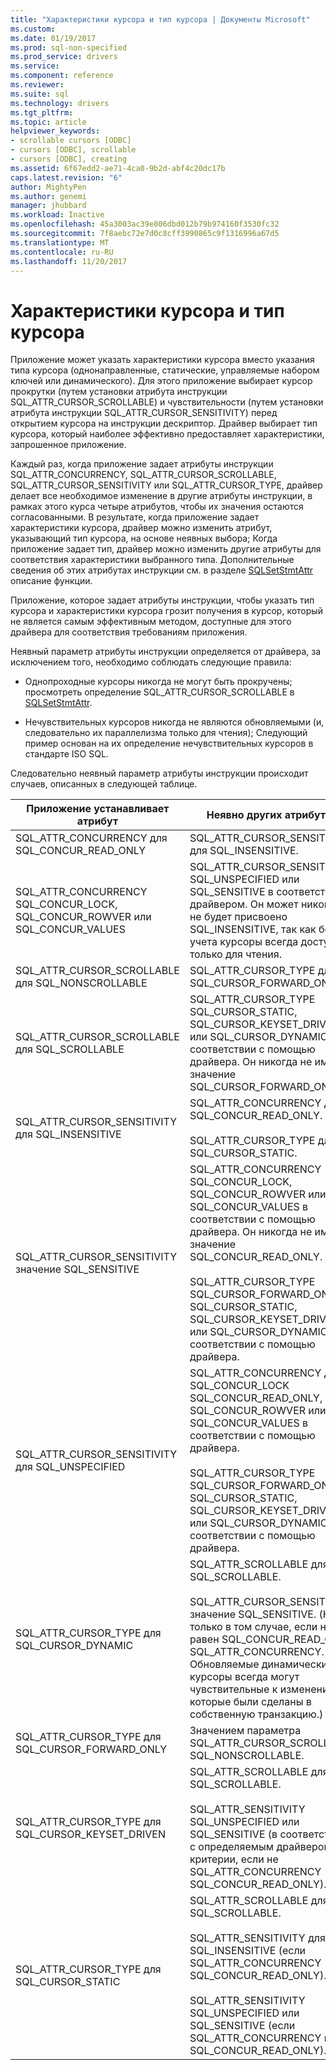 ```yaml
---
title: "Характеристики курсора и тип курсора | Документы Microsoft"
ms.custom: 
ms.date: 01/19/2017
ms.prod: sql-non-specified
ms.prod_service: drivers
ms.service: 
ms.component: reference
ms.reviewer: 
ms.suite: sql
ms.technology: drivers
ms.tgt_pltfrm: 
ms.topic: article
helpviewer_keywords:
- scrollable cursors [ODBC]
- cursors [ODBC], scrollable
- cursors [ODBC], creating
ms.assetid: 6f67edd2-ae71-4ca0-9b2d-abf4c20dc17b
caps.latest.revision: "6"
author: MightyPen
ms.author: genemi
manager: jhubbard
ms.workload: Inactive
ms.openlocfilehash: 45a3003ac39e806dbd012b79b974160f3530fc32
ms.sourcegitcommit: 7f8aebc72e7d0c8cff3990865c9f1316996a67d5
ms.translationtype: MT
ms.contentlocale: ru-RU
ms.lasthandoff: 11/20/2017
---
```

# <a name="cursor-characteristics-and-cursor-type"></a>Характеристики курсора и тип курсора
Приложение может указать характеристики курсора вместо указания типа курсора (однонаправленные, статические, управляемые набором ключей или динамического). Для этого приложение выбирает курсор прокрутки (путем установки атрибута инструкции SQL_ATTR_CURSOR_SCROLLABLE) и чувствительности (путем установки атрибута инструкции SQL_ATTR_CURSOR_SENSITIVITY) перед открытием курсора на инструкции дескриптор. Драйвер выбирает тип курсора, который наиболее эффективно предоставляет характеристики, запрошенное приложение.  
  
 Каждый раз, когда приложение задает атрибуты инструкции SQL_ATTR_CONCURRENCY, SQL_ATTR_CURSOR_SCROLLABLE, SQL_ATTR_CURSOR_SENSITIVITY или SQL_ATTR_CURSOR_TYPE, драйвер делает все необходимое изменение в другие атрибуты инструкции, в рамках этого курса четыре атрибутов, чтобы их значения остаются согласованными. В результате, когда приложение задает характеристики курсора, драйвер можно изменить атрибут, указывающий тип курсора, на основе неявных выбора; Когда приложение задает тип, драйвер можно изменить другие атрибуты для соответствия характеристики выбранного типа. Дополнительные сведения об этих атрибутах инструкции см. в разделе [SQLSetStmtAttr](../../../odbc/reference/syntax/sqlsetstmtattr-function.md) описание функции.  
  
 Приложение, которое задает атрибуты инструкции, чтобы указать тип курсора и характеристики курсора грозит получения в курсор, который не является самым эффективным методом, доступные для этого драйвера для соответствия требованиям приложения.  
  
 Неявный параметр атрибуты инструкции определяется от драйвера, за исключением того, необходимо соблюдать следующие правила:  
  
-   Однопроходные курсоры никогда не могут быть прокручены; просмотреть определение SQL_ATTR_CURSOR_SCROLLABLE в [SQLSetStmtAttr](../../../odbc/reference/syntax/sqlsetstmtattr-function.md).  
  
-   Нечувствительных курсоров никогда не являются обновляемыми (и, следовательно их параллелизма только для чтения); Следующий пример основан на их определение нечувствительных курсоров в стандарте ISO SQL.  
  
 Следовательно неявный параметр атрибуты инструкции происходит случаев, описанных в следующей таблице.  
  
|Приложение устанавливает атрибут|Неявно других атрибутов|  
|-----------------------------------|-------------------------------------|  
|SQL_ATTR_CONCURRENCY для SQL_CONCUR_READ_ONLY|SQL_ATTR_CURSOR_SENSITIVITY для SQL_INSENSITIVE.|  
|SQL_ATTR_CONCURRENCY SQL_CONCUR_LOCK, SQL_CONCUR_ROWVER или SQL_CONCUR_VALUES|SQL_ATTR_CURSOR_SENSITIVITY SQL_UNSPECIFIED или SQL_SENSITIVE в соответствии с драйвером. Он может никогда не будет присвоено SQL_INSENSITIVE, так как без учета курсоры всегда доступны только для чтения.|  
|SQL_ATTR_CURSOR_SCROLLABLE для SQL_NONSCROLLABLE|SQL_ATTR_CURSOR_TYPE для SQL_CURSOR_FORWARD_ONLY|  
|SQL_ATTR_CURSOR_SCROLLABLE для SQL_SCROLLABLE|SQL_ATTR_CURSOR_TYPE SQL_CURSOR_STATIC, SQL_CURSOR_KEYSET_DRIVEN или SQL_CURSOR_DYNAMIC в соответствии с помощью драйвера. Он никогда не имеет значение SQL_CURSOR_FORWARD_ONLY.|  
|SQL_ATTR_CURSOR_SENSITIVITY для SQL_INSENSITIVE|SQL_ATTR_CONCURRENCY для SQL_CONCUR_READ_ONLY.<br /><br /> SQL_ATTR_CURSOR_TYPE для SQL_CURSOR_STATIC.|  
|SQL_ATTR_CURSOR_SENSITIVITY значение SQL_SENSITIVE|SQL_ATTR_CONCURRENCY SQL_CONCUR_LOCK, SQL_CONCUR_ROWVER или SQL_CONCUR_VALUES в соответствии с помощью драйвера. Он никогда не имеет значение SQL_CONCUR_READ_ONLY.<br /><br /> SQL_ATTR_CURSOR_TYPE SQL_CURSOR_FORWARD_ONLY, SQL_CURSOR_STATIC, SQL_CURSOR_KEYSET_DRIVEN или SQL_CURSOR_DYNAMIC в соответствии с помощью драйвера.|  
|SQL_ATTR_CURSOR_SENSITIVITY для SQL_UNSPECIFIED|SQL_ATTR_CONCURRENCY для SQL_CONCUR_LOCK SQL_CONCUR_READ_ONLY, SQL_CONCUR_ROWVER или SQL_CONCUR_VALUES в соответствии с помощью драйвера.<br /><br /> SQL_ATTR_CURSOR_TYPE SQL_CURSOR_FORWARD_ONLY, SQL_CURSOR_STATIC, SQL_CURSOR_KEYSET_DRIVEN или SQL_CURSOR_DYNAMIC в соответствии с помощью драйвера.|  
|SQL_ATTR_CURSOR_TYPE для SQL_CURSOR_DYNAMIC|SQL_ATTR_SCROLLABLE для SQL_SCROLLABLE.<br /><br /> SQL_ATTR_CURSOR_SENSITIVITY значение SQL_SENSITIVE. (Но только в том случае, если не равен SQL_CONCUR_READ_ONLY SQL_ATTR_CONCURRENCY. Обновляемые динамические курсоры всегда могут чувствительные к изменениям, которые были сделаны в собственную транзакцию.)|  
|SQL_ATTR_CURSOR_TYPE для SQL_CURSOR_FORWARD_ONLY|Значением параметра SQL_ATTR_CURSOR_SCROLLABLE SQL_NONSCROLLABLE.|  
|SQL_ATTR_CURSOR_TYPE для SQL_CURSOR_KEYSET_DRIVEN|SQL_ATTR_SCROLLABLE для SQL_SCROLLABLE.<br /><br /> SQL_ATTR_SENSITIVITY SQL_UNSPECIFIED или SQL_SENSITIVE (в соответствии с определяемым драйвером критерии, если не SQL_ATTR_CONCURRENCY SQL_CONCUR_READ_ONLY).|  
|SQL_ATTR_CURSOR_TYPE для SQL_CURSOR_STATIC|SQL_ATTR_SCROLLABLE для SQL_SCROLLABLE.<br /><br /> SQL_ATTR_SENSITIVITY для SQL_INSENSITIVE (если SQL_ATTR_CONCURRENCY SQL_CONCUR_READ_ONLY).<br /><br /> SQL_ATTR_SENSITIVITY SQL_UNSPECIFIED или SQL_SENSITIVE (если SQL_ATTR_CONCURRENCY не SQL_CONCUR_READ_ONLY).|

